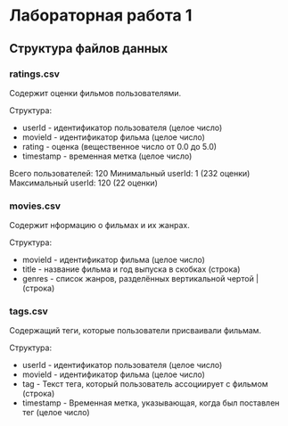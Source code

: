 # Лабораторная работа 1

## Структура файлов данных

### ratings.csv
Содержит оценки фильмов пользователями.

Структура:
- userId - идентификатор пользователя (целое число)
- movieId - идентификатор фильма (целое число) 
- rating - оценка (вещественное число от 0.0 до 5.0)
- timestamp - временная метка (целое число)

Всего пользователей: 120
Минимальный userId: 1 (232 оценки)
Максимальный userId: 120 (22 оценки)

### movies.csv
Содержит нформацию о фильмах и их жанрах.

Структура:
- movieId - идентификатор фильма (целое число) 
- title - название фильма и год выпуска в скобках (строка)
- genres - список жанров, разделённых вертикальной чертой | (строка)

### tags.csv
Содержащий теги, которые пользователи присваивали фильмам.

Структура:
- userId - идентификатор пользователя (целое число)
- movieId - идентификатор фильма (целое число) 
- tag - Текст тега, который пользователь ассоциирует с фильмом (строка)
- timestamp - Временная метка, указывающая, когда был поставлен тег (целое число)